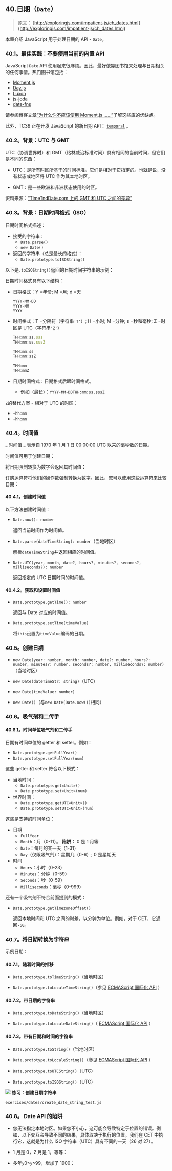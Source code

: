 ## 40.日期（`Date`）

> 原文： [http://exploringjs.com/impatient-js/ch_dates.html](http://exploringjs.com/impatient-js/ch_dates.html)

本章介绍 JavaScript 用于处理日期的 API - `Date`。

### 40.1。最佳实践：不要使用当前的内置 API

JavaScript `Date` API 使用起来很麻烦。因此，最好依靠图书馆来处理与日期相关的任何事情。热门图书馆包括：

*   [Moment.js](https://momentjs.com)
*   [Day.js](https://github.com/iamkun/dayjs)
*   [Luxon](https://moment.github.io/luxon/)
*   [js-joda](https://js-joda.github.io/js-joda/)
*   [date-fns](https://github.com/date-fns/date-fns)

请参阅博客文章[“为什么你不应该使用 Moment.js ......”](https://inventi.studio/en/blog/why-you-shouldnt-use-moment-js)了解这些库的优缺点。

此外，TC39 正在开发 JavaScript 的新日期 API： [`temporal`](https://github.com/maggiepint/proposal-temporal) 。

### 40.2。背景：UTC 与 GMT

UTC（协调世界时）和 GMT（格林威治标准时间）具有相同的当前时间，但它们是不同的东西：

*   UTC：是所有时区所基于的时间标准。它们是相对于它指定的。也就是说，没有状态或地区将 UTC 作为其本地时区。

*   GMT：是一些欧洲和非洲状态使用的时区。

资料来源：[“TimeTndDate.com 上的 GMT 和 UTC 之间的差异”](https://www.timeanddate.com/time/gmt-utc-time.html)

### 40.3。背景：日期时间格式（ISO）

日期时间格式描述：

*   接受的字符串：
    *   `Date.parse()`
    *   `new Date()`
*   返回的字符串（总是最长的格式）：
    *   `Date.prototype.toISOString()`

以下是`.toISOString()`返回的日期时间字符串的示例：

日期时间格式具有以下结构：

*   日期格式：Y =年份; M =月; d =天

    ```js
    YYYY-MM-DD
    YYYY-MM
    YYYY
    ```

*   时间格式：T =分隔符（字符串`'T'`）; H =小时; M =分钟; s =秒和毫秒; Z =时区是 UTC（字符串`'Z'`）

    ```js
    THH:mm:ss.sss
    THH:mm:ss.sssZ

    THH:mm:ss
    THH:mm:ssZ

    THH:mm
    THH:mmZ
    ```

*   日期时间格式：日期格式后跟时间格式。

    *   例如（最长）：`YYYY-MM-DDTHH:mm:ss.sssZ`

`Z`的替代方案 - 相对于 UTC 的时区：

*   `+hh:mm`
*   `-hh:mm`

### 40.4。时间值

_ 时间值 _ 表示自 1970 年 1 月 1 日 00:00:00 UTC 以来的毫秒数的日期。

时间值可用于创建日期：

将日期强制转换为数字会返回其时间值：

订购运算符将他们的操作数强制转换为数字。因此，您可以使用这些运算符来比较日期：

#### 40.4.1。创建时间值

以下方法创建时间值：

*   `Date.now(): number`

    返回当前时间作为时间值。

*   `Date.parse(dateTimeString): number`（当地时区）

    解析`dateTimeString`并返回相应的时间值。

*   `Date.UTC(year, month, date?, hours?, minutes?, seconds?, milliseconds?): number`

    返回指定的 UTC 日期时间的时间值。

#### 40.4.2。获取和设置时间值

*   `Date.prototype.getTime(): number`

    返回与 Date 对应的时间值。

*   `Date.prototype.setTime(timeValue)`

    将`this`设置为`timeValue`编码的日期。

### 40.5。创建日期

*   `new Date(year: number, month: number, date?: number, hours?: number, minutes?: number, seconds?: number, milliseconds?: number)`（当地时区）

*   `new Date(dateTimeStr: string)`（UTC）

*   `new Date(timeValue: number)`

*   `new Date()`（与`new Date(Date.now())`相同）

### 40.6。吸气剂和二传手

#### 40.6.1。时间单位吸气剂和二传手

日期有时间单位的 getter 和 setter。例如：

*   `Date.prototype.getFullYear()`
*   `Date.prototype.setFullYear(num)`

这些 getter 和 setter 符合以下模式：

*   当地时间：
    *   `Date.prototype.get«Unit»()`
    *   `Date.prototype.set«Unit»(num)`
*   世界时间：
    *   `Date.prototype.getUTC«Unit»()`
    *   `Date.prototype.setUTC«Unit»(num)`

这些是支持的时间单位：

*   日期
    *   `FullYear`
    *   `Month`：月（0-11）。 **陷阱：** 0 是 1 月等
    *   `Date`：每月的某一天（1-31）
    *   `Day`（仅限吸气剂）：星期几（0-6）; 0 是星期天
*   时间
    *   `Hours`：小时（0-23）
    *   `Minutes`：分钟（0-59）
    *   `Seconds`：秒（0-59）
    *   `Milliseconds`：毫秒（0-999）

还有一个吸气剂不符合前面提到的模式：

*   `Date.prototype.getTimezoneOffset()`

    返回本地时间和 UTC 之间的时差，以分钟为单位。例如，对于 CET，它返回`-60`。

### 40.7。将日期转换为字符串

示例日期：

#### 40.7.1。随着时间的推移

*   `Date.prototype.toTimeString()`（当地时区）

*   `Date.prototype.toLocaleTimeString()`（参见 [ECMAScript 国际化 API](https://developer.mozilla.org/en-US/docs/Web/JavaScript/Reference/Global_Objects/Intl) ）

#### 40.7.2。带日期的字符串

*   `Date.prototype.toDateString()`（当地时区）

*   `Date.prototype.toLocaleDateString()`（ [ECMAScript 国际化 API](https://developer.mozilla.org/en-US/docs/Web/JavaScript/Reference/Global_Objects/Intl) ）

#### 40.7.3。带有日期和时间的字符串

*   `Date.prototype.toString()`（当地时区）

*   `Date.prototype.toLocaleString()`（参见 [ECMAScript 国际化 API](https://developer.mozilla.org/en-US/docs/Web/JavaScript/Reference/Global_Objects/Intl) ）

*   `Date.prototype.toUTCString()`（UTC）

*   `Date.prototype.toISOString()`（UTC）

![](img/326f85074b5e7828bef014ad113651df.svg) **练习：创建日期字符串**

`exercises/dates/create_date_string_test.js`

### 40.8。 Date API 的陷阱

*   您无法指定本地时区。如果您不小心，这可能会导致特定于位置的错误。例如，以下交互会导致不同的结果，具体取决于执行的位置。我们在 CET 中执行它，这就是为什么 ISO 字符串（UTC）具有不同的一天（26 对 27）。

*   1 月是 0，2 月是 1，等等：

*   多年`y`0≤`y`≤99，增加了 1900：